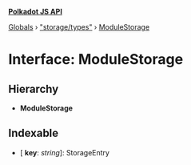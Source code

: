 **[Polkadot JS API](../README.md)**

[Globals](../globals.md) › ["storage/types"](../modules/_storage_types_.md) › [ModuleStorage](_storage_types_.modulestorage.md)

# Interface: ModuleStorage

## Hierarchy

* **ModuleStorage**

## Indexable

* \[ **key**: *string*\]: StorageEntry